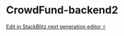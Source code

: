 # CrowdFund-backend2

[Edit in StackBlitz next generation editor ⚡️](https://stackblitz.com/~/github.com/devgalliatech/CrowdFund-backend2)